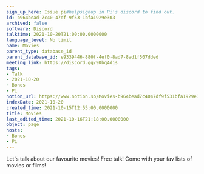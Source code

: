 ```yaml
---
sign_up_here: Issue pi#helpsignup in Pi's discord to find out.
id: b964bead-7c40-47df-9f53-1bfa1929e303
archived: false
software: Discord
talktime: 2021-10-20T21:00:00.0000000
language_level: No limit
name: Movies
parent_type: database_id
parent_database_id: e9339446-880f-4ef0-8ad7-8ad1f507dded
meeting_link: https://discord.gg/9Kbq4djs
tags:
- Talk
- 2021-10-20
- Bones
- Pi
notion_url: https://www.notion.so/Movies-b964bead7c4047df9f531bfa1929e303
indexDate: 2021-10-20
created_time: 2021-10-15T12:55:00.0000000
title: Movies
last_edited_time: 2021-10-16T21:18:00.0000000
object: page
hosts:
- Bones
- Pi
---
```


Let's talk about our favourite movies!
Free talk! Come with your fav lists of movies or films!


